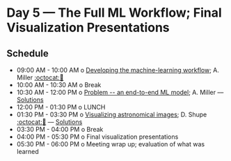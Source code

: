 # Day 5 — The Full ML Workflow; Final Visualization Presentations

## Schedule

 * 09:00 AM - 10:00 AM  o  [Developing the machine-learning workflow](https://github.com/LSSTC-DSFP/LSSTC-DSFP-Sessions/blob/master/Session2/Day5/DSFP_PractialMachLearn.pdf); A. Miller [:octocat:](https://github.com/adamamiller)[:movie_camera:](https://www.youtube.com/watch?v=NzHsVwIpP2Y&list=PLKC37rx5YXnddgdxLe5uB0fLRWFGlhuSK&index=10)
 * 10:00 AM - 10:30 AM  o  Break
 * 10:30 AM - 12:00 PM  o  [Problem -- an end-to-end ML model](https://github.com/LSSTC-DSFP/LSSTC-DSFP-Sessions/blob/master/Session2/Day5/PracticalMachLearnWorkflow.ipynb); A. Miller –– [Solutions](https://github.com/LSSTC-DSFP/LSSTC-DSFP-Sessions/blob/master/Session2/Day5/PracticalMachLearnWorkflowSolutions.ipynb)
 * 12:00 PM - 01:30 PM  o  LUNCH
 * 01:30 PM - 03:30 PM  o  [Visualizing astronomical images](https://github.com/LSSTC-DSFP/LSSTC-DSFP-Sessions/blob/master/Session2/Day5/ImageVizSlides.ipynb); D. Shupe [:octocat:](https://github.com/stargaser)[:movie_camera:](https://www.youtube.com/watch?v=wMdnibZLHgY&list=PLKC37rx5YXnddgdxLe5uB0fLRWFGlhuSK&index=11) –– [Solutions](https://github.com/LSSTC-DSFP/LSSTC-DSFP-Sessions/blob/master/Session2/Day5/ImageVizSolutions.ipynb)
 * 03:30 PM - 04:00 PM  o  Break
 * 04:00 PM - 05:30 PM  o  Final visualization presentations
 * 05:30 PM - 06:00 PM  o  Meeting wrap up; evaluation of what was learned